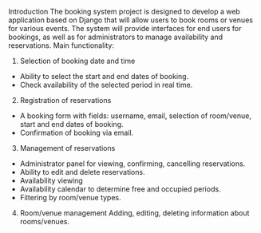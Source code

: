 Introduction
The booking system project is designed to develop a web application based on
Django that will allow users to book rooms or venues for
various events. The system will provide interfaces for end users
for bookings, as well as for administrators to manage availability and
reservations.
Main functionality:
1) Selection of booking date and time
 - Ability to select the start and end dates of booking.
 - Check availability of the selected period in real time.
2) Registration of reservations
 - A booking form with fields: username, email,
selection of room/venue, start and end dates of booking.
 - Confirmation of booking via email.
3) Management of reservations
 - Administrator panel for viewing, confirming, cancelling
reservations.
 - Ability to edit and delete reservations.
 - Availability viewing
 - Availability calendar to determine free and occupied periods.
 - Filtering by room/venue types.
4) Room/venue management
Adding, editing, deleting information about rooms/venues.
